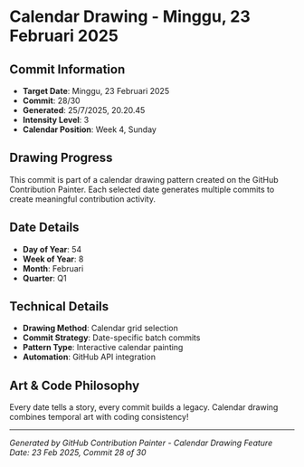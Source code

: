 # Calendar Drawing - Minggu, 23 Februari 2025

## Commit Information
- **Target Date**: Minggu, 23 Februari 2025
- **Commit**: 28/30
- **Generated**: 25/7/2025, 20.20.45
- **Intensity Level**: 3
- **Calendar Position**: Week 4, Sunday

## Drawing Progress
This commit is part of a calendar drawing pattern created on the GitHub Contribution Painter.
Each selected date generates multiple commits to create meaningful contribution activity.

## Date Details
- **Day of Year**: 54
- **Week of Year**: 8
- **Month**: Februari
- **Quarter**: Q1

## Technical Details
- **Drawing Method**: Calendar grid selection
- **Commit Strategy**: Date-specific batch commits
- **Pattern Type**: Interactive calendar painting
- **Automation**: GitHub API integration

## Art & Code Philosophy
Every date tells a story, every commit builds a legacy. 
Calendar drawing combines temporal art with coding consistency!

---
*Generated by GitHub Contribution Painter - Calendar Drawing Feature*
*Date: 23 Feb 2025, Commit 28 of 30*
